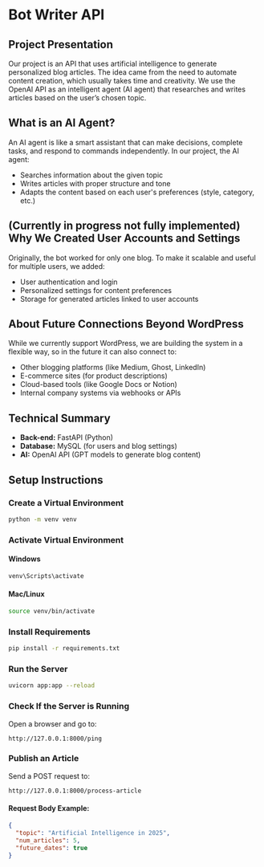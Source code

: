 # Bot Writer API

## Project Presentation
Our project is an API that uses artificial intelligence to generate personalized blog articles. The idea came from the need to automate content creation, which usually takes time and creativity. We use the OpenAI API as an intelligent agent (AI agent) that researches and writes articles based on the user’s chosen topic.

## What is an AI Agent?
An AI agent is like a smart assistant that can make decisions, complete tasks, and respond to commands independently. In our project, the AI agent:

- Searches information about the given topic
- Writes articles with proper structure and tone
- Adapts the content based on each user's preferences (style, category, etc.)

## (Currently in progress not fully implemented) Why We Created User Accounts and Settings
Originally, the bot worked for only one blog. To make it scalable and useful for multiple users, we added:

- User authentication and login
- Personalized settings for content preferences
- Storage for generated articles linked to user accounts

## About Future Connections Beyond WordPress
While we currently support WordPress, we are building the system in a flexible way, so in the future it can also connect to:

- Other blogging platforms (like Medium, Ghost, LinkedIn)
- E-commerce sites (for product descriptions)
- Cloud-based tools (like Google Docs or Notion)
- Internal company systems via webhooks or APIs

## Technical Summary
- **Back-end:** FastAPI (Python)
- **Database:** MySQL (for users and blog settings)
- **AI:** OpenAI API (GPT models to generate blog content)

## Setup Instructions

### Create a Virtual Environment
```sh
python -m venv venv
```

### Activate Virtual Environment
#### Windows
```sh
venv\Scripts\activate
```
#### Mac/Linux
```sh
source venv/bin/activate
```

### Install Requirements
```sh
pip install -r requirements.txt
```

### Run the Server
```sh
uvicorn app:app --reload
```

### Check If the Server is Running
Open a browser and go to:
```
http://127.0.0.1:8000/ping
```

### Publish an Article
Send a POST request to:
```
http://127.0.0.1:8000/process-article
```

#### Request Body Example:
```json
{
  "topic": "Artificial Intelligence in 2025",
  "num_articles": 5,
  "future_dates": true
}
```

